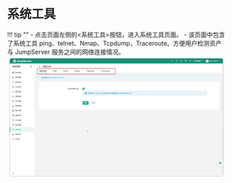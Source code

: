 # 系统工具
!!! tip ""
    - 点击页面左侧的<系统工具>按钮，进入系统工具页面。
    - 该页面中包含了系统工具 ping、telnet、Nmap、Tcpdump，Traceroute。方便用户检测资产与 JumpServer 服务之间的网络连接情况。
![V4_tools_01.png](../../../img/V4_tools_01.png)